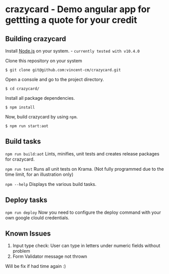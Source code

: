 # crazycard - Demo angular app for gettting a quote for your credit

## Building crazycard

Install [Node.js](https://nodejs.org/en/) on your system. - `currently tested with v10.4.0`

Clone this repository on your system

```
$ git clone git@github.com:vincent-cm/crazycard.git
```

Open a console and go to the project directory.

```
$ cd crazycard/
```

Install all package dependencies.

```
$ npm install
```

Now, build crazycard by using `npm`.

```
$ npm run start:aot
```

## Build tasks

`npm run build:aot`
Lints, minifies, unit tests and creates release packages for crazycard.

`npm run test`
Runs all unit tests on Krama. (Not fully programmed due to the time limit, for an illustration only)

`npm --help`
Displays the various build tasks.

## Deploy tasks

`npm run deploy`
Now you need to configure the deploy command with your own google clould credentials.

## Known Issues

1.  Input type check: User can type in letters under numeric fields without problem
2.  Form Validator message not thrown

Will be fix if had time again :)
